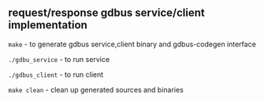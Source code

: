 ## request/response gdbus service/client implementation

`make` - to generate gdbus service,client binary and gdbus-codegen interface

`./gdbu_service` - to run service

`./gdbus_client` - to run client

`make clean` - clean up generated sources and binaries
